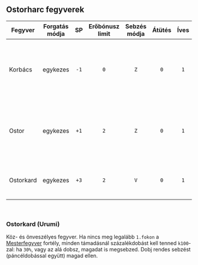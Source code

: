 ## Ostorharc fegyverek

<!-- tag: md_table_fegyver_start -->

| Fegyver   | Forgatás módja |  SP  | Erőbónusz limit | Sebzés módja | Átütés | Íves | MK  | KF  | Pengehossz | KÉ  |  TÉ  |  VÉ  | Sebesség | Kategória | Speciális                                                            |
| --------- |:--------------:|:----:|:---------------:|:------------:|:------:|:----:|:---:|:---:|:----------:|:---:|:----:|:----:|:--------:|:---------:| -------------------------------------------------------------------- |
| Korbács   |    egykezes    | `-1` |       `0`       |     `Z`      |  `0`   | `1`  | `0` | `0` |    `1`     | `8` | `10` | `2`  |   `6`    | ostorharc | Íves fegyvernek számít - a fegyver mögé "becsapó" tulajdonsága miatt |
| Ostor     |    egykezes    | `+1` |       `2`       |     `Z`      |  `0`   | `1`  | `0` | `0` |    `3`     | `2` | `14` | `6`  |   `8`    | ostorharc | Íves fegyvernek számít - a fegyver mögé "becsapó" tulajdonsága miatt |
| Ostorkard |    egykezes    | `+3` |       `2`       |     `V`      |  `0`   | `1`  | `0` | `0` |    `3`     | `4` | `14` | `10` |   `8`    | ostorharc | Minimum `Mf:1.fok` nélkül `30%` esély az önsebzésre                  |

<!-- tag: md_table_fegyver_end -->

<br />

### Ostorkard (Urumi)

Köz- és önveszélyes fegyver. Ha nincs meg legalább `1.fokon` a [Mesterfegyver](fortelyok.harci/mesterfegyver.md) fortély, minden támadásnál százalékdobást kell tenned `k100`-zal: ha `30%`, vagy az alá dobsz, magadat is megsebzed. Dobj rendes sebzést (páncéldobással együtt) magad ellen.
